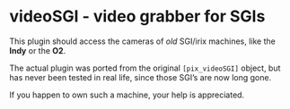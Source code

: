 videoSGI - video grabber for SGIs
===

This plugin should access the cameras of *old* SGI/irix machines,
like the **Indy** or the **O2**.

The actual plugin was ported from the original `[pix_videoSGI]` object,
but has never been tested in real life, since those SGI’s are now long gone.

If you happen to own such a machine, your help is appreciated.
